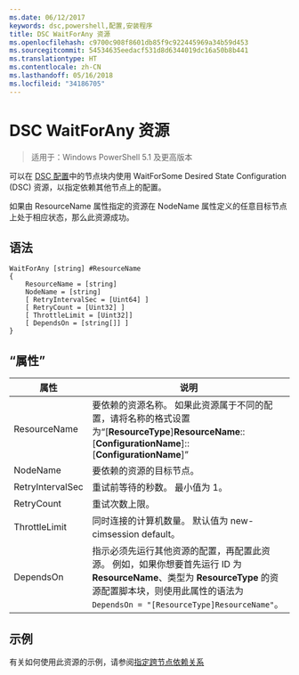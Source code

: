 ```yaml
---
ms.date: 06/12/2017
keywords: dsc,powershell,配置,安装程序
title: DSC WaitForAny 资源
ms.openlocfilehash: c9700c908f8601db85f9c922445969a34b59d453
ms.sourcegitcommit: 54534635eedacf531d8d6344019dc16a50b8b441
ms.translationtype: HT
ms.contentlocale: zh-CN
ms.lasthandoff: 05/16/2018
ms.locfileid: "34186705"
---
```

# <a name="dsc-waitforany-resource"></a>DSC WaitForAny 资源

> 适用于：Windows PowerShell 5.1 及更高版本

可以在 [DSC 配置](configurations.md)中的节点块内使用 WaitForSome Desired State Configuration (DSC) 资源，以指定依赖其他节点上的配置。

如果由 ResourceName 属性指定的资源在 NodeName 属性定义的任意目标节点上处于相应状态，那么此资源成功。


## <a name="syntax"></a>语法

```
WaitForAny [string] #ResourceName
{
    ResourceName = [string]
    NodeName = [string]
    [ RetryIntervalSec = [Uint64] ]
    [ RetryCount = [Uint32] ]
    [ ThrottleLimit = [Uint32]]
    [ DependsOn = [string[]] ]
}
```

## <a name="properties"></a>“属性”

|  属性  |  说明   |
|---|---|
| ResourceName| 要依赖的资源名称。 如果此资源属于不同的配置，请将名称的格式设置为“[__ResourceType__]__ResourceName__::[__ConfigurationName__]::[__ConfigurationName__]”|
| NodeName| 要依赖的资源的目标节点。|
| RetryIntervalSec| 重试前等待的秒数。 最小值为 1。|
| RetryCount| 重试次数上限。|
| ThrottleLimit| 同时连接的计算机数量。 默认值为 new-cimsession default。|
| DependsOn | 指示必须先运行其他资源的配置，再配置此资源。 例如，如果你想要首先运行 ID 为 __ResourceName__、类型为 __ResourceType__ 的资源配置脚本块，则使用此属性的语法为 `DependsOn = "[ResourceType]ResourceName"`。|


## <a name="example"></a>示例

有关如何使用此资源的示例，请参阅[指定跨节点依赖关系](crossNodeDependencies.md)